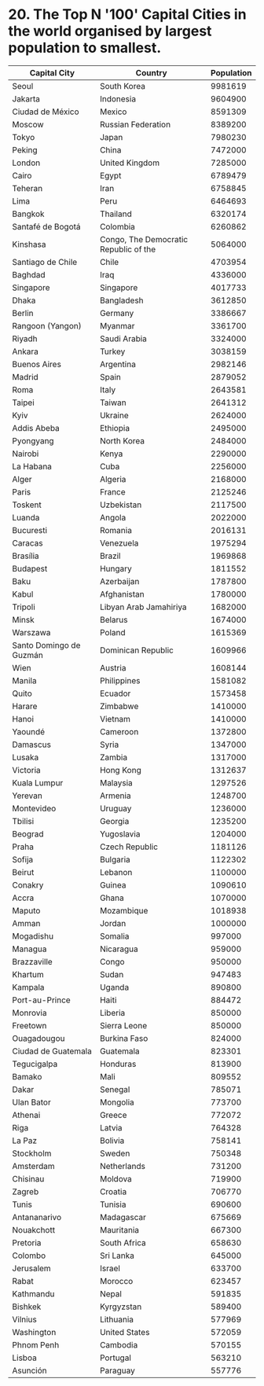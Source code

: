 # 20. The Top N '100' Capital Cities in the world organised by largest population to smallest.

| Capital City | Country | Population |
| --- | --- | --- |
| Seoul | South Korea | 9981619 |
| Jakarta | Indonesia | 9604900 |
| Ciudad de México | Mexico | 8591309 |
| Moscow | Russian Federation | 8389200 |
| Tokyo | Japan | 7980230 |
| Peking | China | 7472000 |
| London | United Kingdom | 7285000 |
| Cairo | Egypt | 6789479 |
| Teheran | Iran | 6758845 |
| Lima | Peru | 6464693 |
| Bangkok | Thailand | 6320174 |
| Santafé de Bogotá | Colombia | 6260862 |
| Kinshasa | Congo, The Democratic Republic of the | 5064000 |
| Santiago de Chile | Chile | 4703954 |
| Baghdad | Iraq | 4336000 |
| Singapore | Singapore | 4017733 |
| Dhaka | Bangladesh | 3612850 |
| Berlin | Germany | 3386667 |
| Rangoon (Yangon) | Myanmar | 3361700 |
| Riyadh | Saudi Arabia | 3324000 |
| Ankara | Turkey | 3038159 |
| Buenos Aires | Argentina | 2982146 |
| Madrid | Spain | 2879052 |
| Roma | Italy | 2643581 |
| Taipei | Taiwan | 2641312 |
| Kyiv | Ukraine | 2624000 |
| Addis Abeba | Ethiopia | 2495000 |
| Pyongyang | North Korea | 2484000 |
| Nairobi | Kenya | 2290000 |
| La Habana | Cuba | 2256000 |
| Alger | Algeria | 2168000 |
| Paris | France | 2125246 |
| Toskent | Uzbekistan | 2117500 |
| Luanda | Angola | 2022000 |
| Bucuresti | Romania | 2016131 |
| Caracas | Venezuela | 1975294 |
| Brasília | Brazil | 1969868 |
| Budapest | Hungary | 1811552 |
| Baku | Azerbaijan | 1787800 |
| Kabul | Afghanistan | 1780000 |
| Tripoli | Libyan Arab Jamahiriya | 1682000 |
| Minsk | Belarus | 1674000 |
| Warszawa | Poland | 1615369 |
| Santo Domingo de Guzmán | Dominican Republic | 1609966 |
| Wien | Austria | 1608144 |
| Manila | Philippines | 1581082 |
| Quito | Ecuador | 1573458 |
| Harare | Zimbabwe | 1410000 |
| Hanoi | Vietnam | 1410000 |
| Yaoundé | Cameroon | 1372800 |
| Damascus | Syria | 1347000 |
| Lusaka | Zambia | 1317000 |
| Victoria | Hong Kong | 1312637 |
| Kuala Lumpur | Malaysia | 1297526 |
| Yerevan | Armenia | 1248700 |
| Montevideo | Uruguay | 1236000 |
| Tbilisi | Georgia | 1235200 |
| Beograd | Yugoslavia | 1204000 |
| Praha | Czech Republic | 1181126 |
| Sofija | Bulgaria | 1122302 |
| Beirut | Lebanon | 1100000 |
| Conakry | Guinea | 1090610 |
| Accra | Ghana | 1070000 |
| Maputo | Mozambique | 1018938 |
| Amman | Jordan | 1000000 |
| Mogadishu | Somalia | 997000 |
| Managua | Nicaragua | 959000 |
| Brazzaville | Congo | 950000 |
| Khartum | Sudan | 947483 |
| Kampala | Uganda | 890800 |
| Port-au-Prince | Haiti | 884472 |
| Monrovia | Liberia | 850000 |
| Freetown | Sierra Leone | 850000 |
| Ouagadougou | Burkina Faso | 824000 |
| Ciudad de Guatemala | Guatemala | 823301 |
| Tegucigalpa | Honduras | 813900 |
| Bamako | Mali | 809552 |
| Dakar | Senegal | 785071 |
| Ulan Bator | Mongolia | 773700 |
| Athenai | Greece | 772072 |
| Riga | Latvia | 764328 |
| La Paz | Bolivia | 758141 |
| Stockholm | Sweden | 750348 |
| Amsterdam | Netherlands | 731200 |
| Chisinau | Moldova | 719900 |
| Zagreb | Croatia | 706770 |
| Tunis | Tunisia | 690600 |
| Antananarivo | Madagascar | 675669 |
| Nouakchott | Mauritania | 667300 |
| Pretoria | South Africa | 658630 |
| Colombo | Sri Lanka | 645000 |
| Jerusalem | Israel | 633700 |
| Rabat | Morocco | 623457 |
| Kathmandu | Nepal | 591835 |
| Bishkek | Kyrgyzstan | 589400 |
| Vilnius | Lithuania | 577969 |
| Washington | United States | 572059 |
| Phnom Penh | Cambodia | 570155 |
| Lisboa | Portugal | 563210 |
| Asunción | Paraguay | 557776 |
